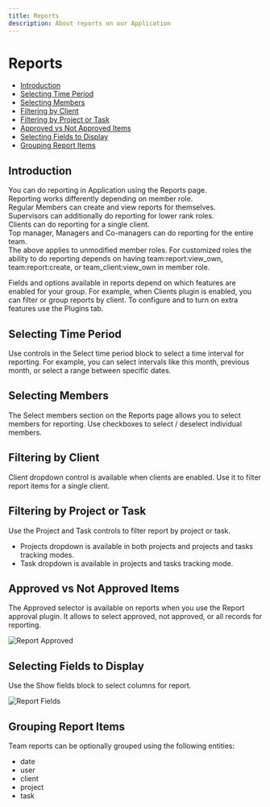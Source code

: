 ```yaml
---
title: Reports
description: About reports on our Application
---
```


# Reports

- [Introduction](#introduction)
- [Selecting Time Period](#time-period)
- [Selecting Members](#members)
- [Filtering by Client](#filtering-by-client)
- [Filtering by Project or Task](#filtering-by-project-or-task)
- [Approved vs Not Approved Items](#approved-notapproved)
- [Selecting Fields to Display](#fields)
- [Grouping Report Items](#grouping)

<a name="introduction"></a>
## Introduction

You can do reporting in Application using the Reports page.<br>
Reporting works differently depending on member role.<br>
Regular Members can create and view reports for themselves.<br>
Supervisors can additionally do reporting for lower rank roles.<br>
Clients can do reporting for a single client.<br>
Top manager, Managers and Co-managers can do reporting for the entire team.<br>
The above applies to unmodified member roles. For customized roles the ability to do reporting depends on having team:report:view_own, team:report:create, or team_client:view_own in member role.<br>

Fields and options available in reports depend on which features are enabled for your group. For example, when Clients plugin is enabled, you can filter or group reports by client. To configure and to turn on extra features use the Plugins tab.

<a name="time-period"></a>
## Selecting Time Period

Use controls in the Select time period block to select a time interval for reporting. For example, you can select intervals like this month, previous month, or select a range between specific dates.

<a name="members"></a>
## Selecting Members

The Select members section on the Reports page allows you to select members for reporting. Use checkboxes to select / deselect individual members.

<a name="filtering-by-client"></a>
## Filtering by Client

Client dropdown control is available when clients are enabled. Use it to filter report items for a single client.

<a name="filtering-by-project-or-task"></a>
## Filtering by Project or Task

Use the Project and Task controls to filter report by project or task.
- Projects dropdown is available in both projects and projects and tasks tracking modes.
- Task dropdown is available in projects and tasks tracking mode.

<a name="approved-notapproved"></a>
## Approved vs Not Approved Items

The Approved selector is available on reports when you use the Report approval plugin. It allows to select approved, not approved, or all records for reporting.

![Report Approved](https://raw.githubusercontent.com/zaimea/zaimea-docs/main/preview/reports-approved.jpg)

<a name="fields"></a>
## Selecting Fields to Display

Use the Show fields block to select columns for report.

![Report Fields](https://raw.githubusercontent.com/zaimea/zaimea-docs/main/preview/reports-fields.jpg)

<a name="grouping"></a>
## Grouping Report Items

Team reports can be optionally grouped using the following entities:
- date
- user
- client
- project
- task

